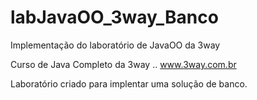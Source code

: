 # labJavaOO_3way_Banco
Implementação do laboratório de JavaOO da 3way

Curso de Java Completo da 3way .. www.3way.com.br

Laboratório criado para implentar uma solução de banco. 
